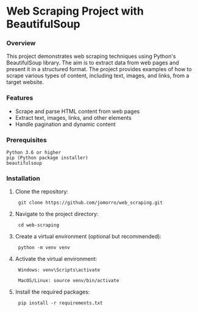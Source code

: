 # Web Scraping Project with BeautifulSoup
### Overview

This project demonstrates web scraping techniques using Python's BeautifulSoup library. The aim is to extract data from web pages and present it in a structured format. The project provides examples of how to scrape various types of content, including text, images, and links, from a target website.

### Features

* Scrape and parse HTML content from web pages
* Extract text, images, links, and other elements
* Handle pagination and dynamic content

### Prerequisites

    Python 3.6 or higher
    pip (Python package installer)
    beautifulsoup

### Installation

1. Clone the repository:

        git clone https://github.com/jomorro/web_scraping.git

2. Navigate to the project directory:

        cd web-scraping

3. Create a virtual environment (optional but recommended):

        python -m venv venv

4. Activate the virtual environment:

        Windows: venv\Scripts\activate

        MacOS/Linux: source venv/bin/activate

5. Install the required packages:

        pip install -r requirements.txt
